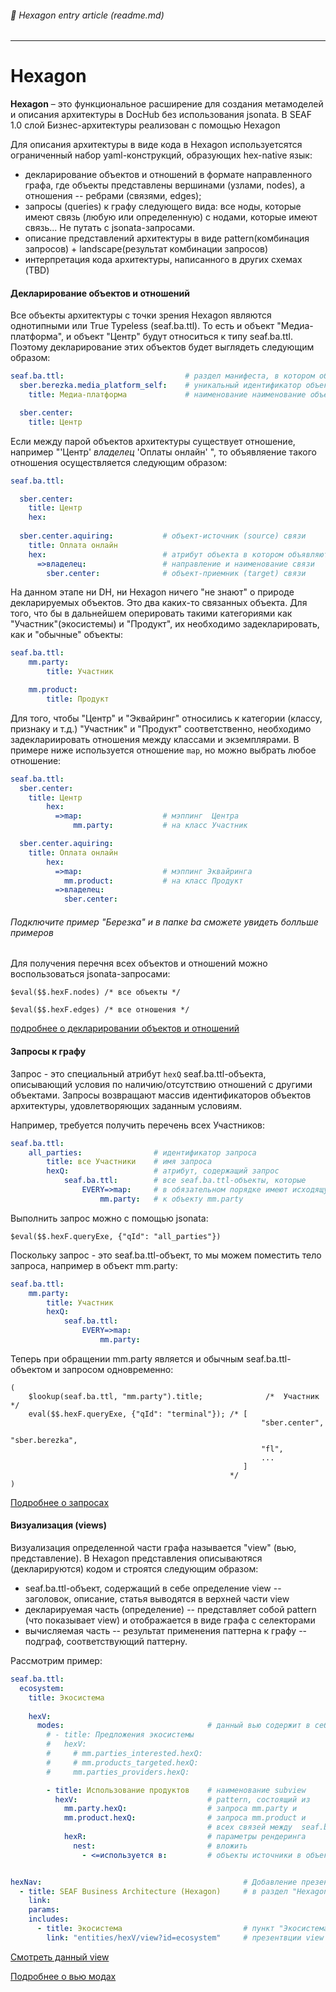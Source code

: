 ###### :orange_book: Hexagon entry article (readme.md)

---

# Hexagon

**Hexagon** – это функциональное расширение для создания метамоделей и описания архитектуры в DocHub без использования jsonata. В SEAF 1.0 слой Бизнес-архитектуры реализован с помощью Hexagon


Для описания архитектуры в виде кода в Hexagon используетсятся ограниченный набор yaml-конструкций, образующих hex-native язык:
* декларирование объектов и отношений в формате направленного графа, где объекты представлены вершинами (узлами, nodes), а отношения -- ребрами (связями, edges);
* запросы (queries) к графу следующего вида: все ноды, которые имеют связь (любую или определенную) с нодами, которые имеют связь... Не путать с jsonata-запросами.
* описание представлений архитектуры в виде pattern(комбинация запросов) + landscape(результат комбинации запросов)
* интерпретация кода архитектуры, написанного в других схемах (TBD)

#### Декларирование объектов и отношений
Все объекты архитектуры с точки зрения Hexagon являются однотипными или True Typeless (seaf.ba.ttl). То есть и объект "Медиа-платформа", и объект "Центр" будут относиться к типу seaf.ba.ttl. Поэтому декларирование этих объектов будет выглядеть следующим образом:
```yaml
seaf.ba.ttl:                           # раздел манифеста, в котором объявляются любые объекты архитектуры   
  sber.berezka.media_platform_self:    # уникальный идентификатор объекта (рекомендуем использовать концепцию DDD)
    title: Медиа-платформа             # наименование наименование объекта

  sber.center:
    title: Центр

```

Если между парой объектов архитектуры существует отношение, например "'Центр' *владелец* 'Оплаты онлайн'  ", то объявляение такого отношения осуществляется следующим образом:
```yaml
seaf.ba.ttl:      

  sber.center:
    title: Центр
    hex:
  
  sber.center.aquiring:           # объект-источник (source) связи
    title: Оплата онлайн
    hex:                          # атрибут объекта в котором объявляются связи
      =>владелец:                 # направление и наименование связи
        sber.center:              # объект-приемник (target) связи
```

На данном этапе ни DH, ни Hexagon ничего "не знают" о природе декларируемых объектов. Это два каких-то связанных объекта. Для того, что бы в дальнейшем оперировать такими категориями как "Участник"(экосистемы) и "Продукт", их необходимо задекларировать, как и "обычные" объекты:

```yaml
seaf.ba.ttl:                        
    mm.party:              
        title: Участник

    mm.product:          
        title: Продукт
```
Для того, чтобы "Центр" и "Эквайринг" относились к категории (классу, признаку и т.д.) "Участник" и "Продукт" соответственно, необходимо задеклариировать отношения между классами и экземплярами. В примере ниже используется отношение `map`, но можно выбрать любое отношение:
```yaml
seaf.ba.ttl:                        
  sber.center:
    title: Центр
        hex:
          =>map:                  # мэппинг  Центра
              mm.party:           # на класс Участник

  sber.center.aquiring:                  
    title: Оплата онлайн
        hex:
          =>map:                  # мэппинг Эквайринга
            mm.product:           # на класс Продукт
          =>владелец:                 
            sber.center:                     
```
###### Подключите пример "Березка"  и в папке  ba сможете увидеть болльше примеров

Для получения перечня всех объектов  и отношений можно воспользоваться jsonata-запросами:
```jsonata
$eval($$.hexF.nodes) /* все объекты */
```
```jsonata
$eval($$.hexF.edges) /* все отношения */
```

[подробнее о декларировании объектов и отношений](/entities/docs/blank?dh-doc-id=hex_declare)

#### Запросы к графу
Запрос - это специальный атрибут `hexQ` seaf.ba.ttl-объекта, описывающий условия по наличию/отсутствию отношений с другими объектами. Запросы возвращают массив идентификаторов объектов архитектуры, удовлетворяющих заданным условиям. 

Например, требуется получить перечень всех Участников:
```yaml
seaf.ba.ttl:
    all_parties:                # идентификатор запроса
        title: все Участники    # имя запроса
        hexQ:                   # атрибут, содержащий запрос
            seaf.ba.ttl:        # все seaf.ba.ttl-объекты, которые
                EVERY=>map:     # в обязательном порядке имеют исходящую связь "map"
                    mm.party:   # к объекту mm.party
```
Выполнить запрос можно с помощью jsonata:
```jsonata
$eval($$.hexF.queryExe, {"qId": "all_parties"})
```
Поскольку запрос - это seaf.ba.ttl-объект, то мы можем поместить тело запроса, например в объект mm.party:
```yaml
seaf.ba.ttl:                        
    mm.party:              
        title: Участник
        hexQ:                   
            seaf.ba.ttl:                
                EVERY=>map:     
                    mm.party:   
```
Теперь при обращении mm.party является и обычным seaf.ba.ttl-объектом и запросом одновременно:
```jsonata
(
    $lookup(seaf.ba.ttl, "mm.party").title;              /*  Участник */
    eval($$.hexF.queryExe, {"qId": "terminal"}); /* [
                                                        "sber.center",
                                                        "sber.berezka",
                                                        "fl",
                                                        ...
                                                    ]
                                                 */
)
```
[Подробнее о запросах](/entities/docs/blank?dh-doc-id=hex_queries)

#### Визуализация (views)
Визуализация определенной части графа называется "view" (вью, представление). В Hexagon представления описываютяся (декларируются) кодом и строятся следующим образом:
* seaf.ba.ttl-объект, содержащий в себе определение view -- заголовок, описание, статья выводятся в верхней части view
* декларируемая часть (определение) -- представляет собой pattern (что показывает view) и отображается в виде графа с селекторами
* вычисляемая часть -- результат применения паттерна к графу -- подграф, соответствующий паттерну.

Рассмотрим пример:
```yaml
seaf.ba.ttl:
  ecosystem:
    title: Экосистема
    
    hexV:
      modes:                                # данный вью содержит в себе subview
        # - title: Предложения экосистемы
        #   hexV:
        #     # mm.parties_interested.hexQ:
        #     # mm.products_targeted.hexQ:
        #     mm.parties_providers.hexQ:

        - title: Использование продуктов    # наименование subview
          hexV:                             # pattern, состоящий из
            mm.party.hexQ:                  # запроса mm.party и
            mm.product.hexQ:                # запроса mm.product и
                                            # всех связей между  seaf.ba.ttl-объектом mm.party и seaf.ba.ttl-объектом mm.product (по       умолчанию)
            hexR:                           # параметры рендеринга
              nest:                         # вложить
                - <=используется в:         # объекты источники в объекты-приемники


hexNav:                                             # Добавление презентаций DH в меню, в частности,
  - title: SEAF Business Architecture (Hexagon)     # в раздел "Hexagon/SEAF Business Architecture (Hexagon)" добавить
    link: 
    params:
    includes:
      - title: Экосистема                           # пункт "Экосистема" вью", ведущий к
        link: "entities/hexV/view?id=ecosystem"     # презентвции view of entity hexV и параметром id=ecosystem
```
[Смотреть данный view](/entities/hexV/view?id=ecosystem)

[Подробнее о вью модах](/entities/docs/blank?dh-doc-id=hex_views)